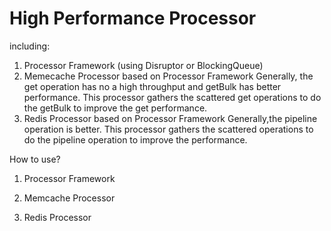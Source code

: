 High Performance Processor
=========
including:
   1. Processor Framework (using Disruptor or BlockingQueue)
   2. Memecache Processor based on Processor Framework
      Generally, the get operation has no a high throughput and getBulk has better performance.
      This processor gathers the scattered get operations to do the getBulk to improve the get performance.
   3.  Redis Processor based on Processor Framework
      Generally,the pipeline operation is better.
      This processor gathers the scattered operations to do the pipeline operation to improve the performance.

How to use?
   1. Processor Framework

   2. Memcache Processor

   3. Redis Processor
